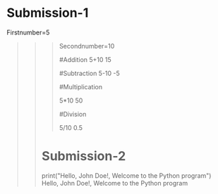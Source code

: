 # Submission-1
Firstnumber=5
>>> Secondnumber=10
>>>
>>> #Addition
>>> 5+10
15
>>>
>>> #Subtraction
>>> 5-10
-5
>>>
>>> #Multiplication
>>>
>>> 5*10
50
>>>
>>> #Division
>>>
>>> 5/10
0.5
>>
>># Submission-2
>>
>>print("Hello, John Doe!, Welcome to the Python program")
Hello, John Doe!, Welcome to the Python program
